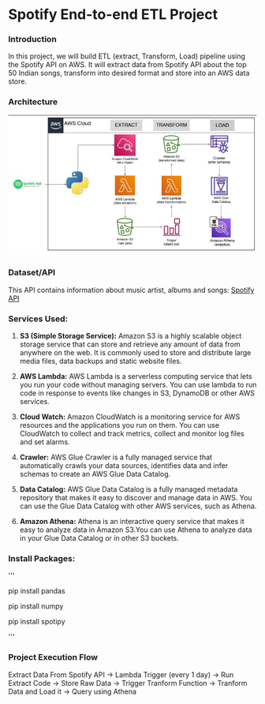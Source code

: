 # Spotify End-to-end ETL Project

### Introduction
In this project, we will build ETL (extract, Transform, Load) pipeline using the Spotify API on AWS. It will extract data from Spotify API about the top 50 Indian songs, transform into desired format and store into an AWS data store.

### Architecture
![Architecture Diagram](https://github.com/kulesh-data/spotify-etl-project/blob/main/Spotify-etl-project-architecture.jpeg)

### Dataset/API
This API contains information about music artist, albums and songs: [Spotify API](https://developer.spotify.com/documentation/web-api)

### Services Used:
1. **S3 (Simple Storage Service):** Amazon S3 is a highly scalable object storage service that can store and retrieve any amount of data from anywhere on the web. It is commonly used to store and distribute large media files, data backups and static website files.

2. **AWS Lambda:** AWS Lambda is a serverless computing service that lets you run your code without managing servers. You can use lambda to run code in response to events like changes in S3, DynamoDB or other AWS services.

3. **Cloud Watch:** Amazon CloudWatch is a monitoring service for AWS resources and the applications you run on them. You can use CloudWatch to collect and track metrics, collect and monitor log files and set alarms.

4. **Crawler:** AWS Glue Crawler is a fully managed service that automatically crawls your data sources, identifies data and infer schemas to create an AWS Glue Data Catalog.

5. **Data Catalog:** AWS Glue Data Catalog is a fully managed metadata repository that makes it easy to discover and manage data in AWS. You can use the Glue Data Catalog with other AWS services, such as Athena.

6. **Amazon Athena:** Athena is an interactive query service that makes it easy to analyze data in Amazon S3.You can use Athena to analyze data in your Glue Data Catalog or in other S3 buckets.

### Install Packages:
'''

pip install pandas

pip install numpy

pip install spotipy

'''

### Project Execution Flow
Extract Data From Spotify API -> Lambda Trigger (every 1 day) -> Run Extract Code -> Store Raw Data -> Trigger Tranform Function -> Tranform Data and Load it -> Query using Athena


